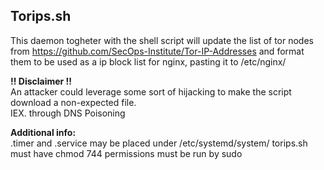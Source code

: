 ## Torips.sh

This daemon togheter with the shell script will update the list of tor nodes from https://github.com/SecOps-Institute/Tor-IP-Addresses 
and format them to be used as a ip block list for nginx, pasting it to /etc/nginx/

__!! Disclaimer !!__ \
An attacker could leverage some sort of hijacking to make the script download a non-expected file. \
IEX. through DNS Poisoning


__Additional info:__ \
.timer and .service may be placed under /etc/systemd/system/
torips.sh must have chmod 744 permissions
must be run by sudo
